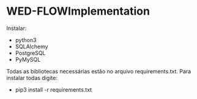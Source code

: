 # WED-FLOWImplementation
Instalar:
  - python3
  - SQLAlchemy
  - PostgreSQL
  - PyMySQL

Todas as bibliotecas necessárias estão no arquivo requirements.txt. Para instalar todas
digite:
  - pip3 install -r requirements.txt

